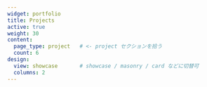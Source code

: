 ```yaml
---
widget: portfolio
title: Projects
active: true
weight: 30
content:
  page_type: project   # <- project セクションを拾う
  count: 6
design:
  view: showcase       # showcase / masonry / card などに切替可
  columns: 2
---
```

